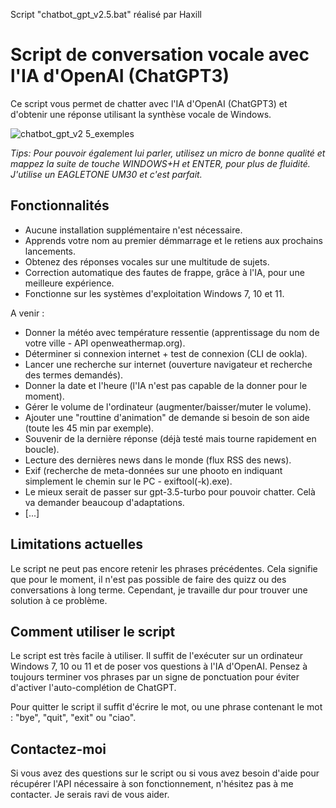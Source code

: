 Script "chatbot_gpt_v2.5.bat" réalisé par Haxill

# Script de conversation vocale avec l'IA d'OpenAI (ChatGPT3)
Ce script vous permet de chatter avec l'IA d'OpenAI (ChatGPT3) et d'obtenir une réponse utilisant la synthèse vocale de Windows.

![chatbot_gpt_v2 5_exemples](https://user-images.githubusercontent.com/125899669/221325057-2b93c230-89eb-49cd-b2a2-b2dd8e83d82a.png)

*Tips: Pour pouvoir également lui parler, utilisez un micro de bonne qualité et mappez la suite de touche WINDOWS+H et ENTER, pour plus de fluidité. J'utilise un EAGLETONE UM30 et c'est parfait.*

## Fonctionnalités
* Aucune installation supplémentaire n'est nécessaire.
* Apprends votre nom au premier démmarrage et le retiens aux prochains lancements.
* Obtenez des réponses vocales sur une multitude de sujets.
* Correction automatique des fautes de frappe, grâce à l'IA, pour une meilleure expérience.
* Fonctionne sur les systèmes d'exploitation Windows 7, 10 et 11.

A venir :
* Donner la météo avec température ressentie (apprentissage du nom de votre ville - API openweathermap.org).
* Déterminer si connexion internet + test de connexion (CLI de ookla).
* Lancer une recherche sur internet (ouverture navigateur et recherche des termes demandés).
* Donner la date et l'heure (l'IA n'est pas capable de la donner pour le moment).
* Gérer le volume de l'ordinateur (augmenter/baisser/muter le volume).
* Ajouter une "routtine d'animation" de demande si besoin de son aide (toute les 45 min par exemple).
* Souvenir de la dernière réponse (déjà testé mais tourne rapidement en boucle).
* Lecture des dernières news dans le monde (flux RSS des news).
* Exif (recherche de meta-données sur une phooto en indiquant simplement le chemin sur le PC - exiftool(-k).exe).
* Le mieux serait de passer sur gpt-3.5-turbo pour pouvoir chatter. Celà va demander beaucoup d'adaptations.
* [...]

## Limitations actuelles
Le script ne peut pas encore retenir les phrases précédentes. Cela signifie que pour le moment, il n'est pas possible de faire des quizz ou des conversations à long terme. Cependant, je travaille dur pour trouver une solution à ce problème.

## Comment utiliser le script
Le script est très facile à utiliser. Il suffit de l'exécuter sur un ordinateur Windows 7, 10 ou 11 et de poser vos questions à l'IA d'OpenAI. Pensez à toujours terminer vos phrases par un signe de ponctuation pour éviter d'activer l'auto-complétion de ChatGPT.

Pour quitter le script il suffit d'écrire le mot, ou une phrase contenant le mot : "bye", "quit", "exit" ou "ciao".

## Contactez-moi
Si vous avez des questions sur le script ou si vous avez besoin d'aide pour récupérer l'API nécessaire à son fonctionnement, n'hésitez pas à me contacter. Je serais ravi de vous aider.
